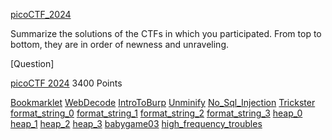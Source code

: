[picoCTF_2024](https://github.com/LIVEpandu/picoCTF_2024)

Summarize the solutions of the CTFs in which you participated. 
From top to bottom, they are in order of newness and unraveling. 

[Question]

[picoCTF 2024](https://github.com/LIVEpandu/picoCTF_2024/tree/main)
3400 Points

[Bookmarklet](#bookmarklet)
[WebDecode](#webdecode)
[IntroToBurp](#intro-to-burp)
[Unminify](#unminify)
[No_Sql_Injection](#no-sql-injection)
[Trickster](#trickster)
[format_string_0](#format_string_0)
[format_string_1](#format_string_1)
[format_string_2](#format_string_2)
[format_string_3](#format_string_3)
[heap_0](#heap_0)
[heap_1](#heap_1)
[heap_2](#heap_2)
[heap_3](#heap_3)
[babygame03](#babygame03)
[high_frequency_troubles](#high_frequency_troubles)



